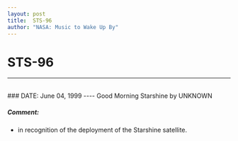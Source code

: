 ```yaml
---
layout: post
title:  STS-96
author: "NASA: Music to Wake Up By"
---
```


# STS-96
----
<br/>
### DATE: June 04, 1999
----
Good Morning Starshine by UNKNOWN

##### Comment:
* in recognition of the deployment of the Starshine satellite.
